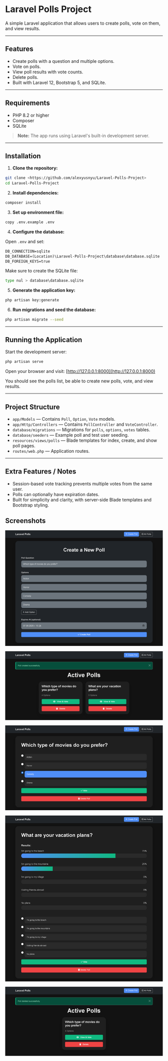 # Laravel Polls Project

A simple Laravel application that allows users to create polls, vote on them, and view results.

---

## Features

* Create polls with a question and multiple options.
* Vote on polls.
* View poll results with vote counts.
* Delete polls.
* Built with Laravel 12, Bootstrap 5, and SQLite.

---

## Requirements

* PHP 8.2 or higher
* Composer
* SQLite

> **Note:** The app runs using Laravel's built-in development server.

---

## Installation

1. **Clone the repository:**

```bash
git clone <https://github.com/alexyusnyu/Laravel-Polls-Project>
cd Laravel-Polls-Project
```

2. **Install dependencies:**

```bash
composer install
```

3. **Set up environment file:**

```bash
copy .env.example .env
```

4. **Configure the database:**

Open `.env` and set:

```env
DB_CONNECTION=sqlite
DB_DATABASE=(Location)\Laravel-Polls-Project\database\database.sqlite
DB_FOREIGN_KEYS=true
```

Make sure to create the SQLite file:

```bash
type nul > database\database.sqlite
```

5. **Generate the application key:**

```bash
php artisan key:generate
```

6. **Run migrations and seed the database:**

```bash
php artisan migrate --seed
```

---

## Running the Application

Start the development server:

```bash
php artisan serve
```

Open your browser and visit: [http://127.0.0.1:8000](http://127.0.0.1:8000)

You should see the polls list, be able to create new polls, vote, and view results.

---

## Project Structure

* `app/Models` — Contains `Poll`, `Option`, `Vote` models.
* `app/Http/Controllers` — Contains `PollController` and `VoteController`.
* `database/migrations` — Migrations for `polls`, `options`, `votes` tables.
* `database/seeders` — Example poll and test user seeding.
* `resources/views/polls` — Blade templates for index, create, and show poll pages.
* `routes/web.php` — Application routes.

---

## Extra Features / Notes

* Session-based vote tracking prevents multiple votes from the same user.
* Polls can optionally have expiration dates.
* Built for simplicity and clarity, with server-side Blade templates and Bootstrap styling.

## Screenshots

![Screenshot 1](screenshot1.png)

![Screenshot 2](screenshot2.png)

![Screenshot 3](screenshot3.png)

![Screenshot 4](screenshot4.png)

![Screenshot 5](screenshot5.png)
